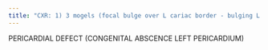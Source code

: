 ```yaml
---
title: "CXR: 1) 3 mogels (focal bulge over L cariac border - bulging L atrial appendage w/o evidence MVD) 2) lucency btw arch &amp; MPA (lung herniation) 3) elongation L heart border 4) left shift of mediastinum 5) complete: marked uplifting of heart from diaphragm CT/MRI: 1) abscence of hypointense pericardium 2) horizontal position IV septum (clockwise rotation)  Sx: most asymptomatic, herniation of heart w/ strangulation (death) Cz: premature atrophy L cardiac vein &gt; loss blood supply Info: MC parital &amp; involve LAA &amp; adjacent PA Ass: 20% w/ other abnormalities Tx: pericardotomy"
---
```

PERICARDIAL DEFECT (CONGENITAL ABSCENCE LEFT PERICARDIUM)

